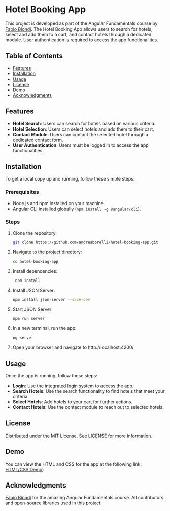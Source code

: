 # Hotel Booking App

This project is developed as part of the Angular Fundamentals course by [Fabio Biondi](https://www.fabiobiondi.dev/). The Hotel Booking App allows users to search for hotels, select and add them to a cart, and contact hotels through a dedicated module. User authentication is required to access the app functionalities.

## Table of Contents

- [Features](#features)
- [Installation](#installation)
- [Usage](#usage)
- [License](#license)
- [Demo](#demo)
- [Acknowledgments](#acknowledgments)

## Features

- **Hotel Search**: Users can search for hotels based on various criteria.
- **Hotel Selection**: Users can select hotels and add them to their cart.
- **Contact Module**: Users can contact the selected hotel through a dedicated contact form.
- **User Authentication**: Users must be logged in to access the app functionalities.

## Installation

To get a local copy up and running, follow these simple steps:

### Prerequisites

- Node.js and npm installed on your machine.
- Angular CLI installed globally (`npm install -g @angular/cli`).

### Steps

1. Clone the repository:
   ```sh
   git clone https://github.com/andreaborelli/hotel-booking-app.git
2. Navigate to the project directory:
   ```sh
   cd hotel-booking-app
3. Install dependencies:
   ```sh
    npm install
4. Install JSON Server:
   ```sh
   npm install json-server --save-dev
5. Start JSON Server:
   ```sh
   npm run server
6. In a new terminal, run the app:
   ```sh
   ng serve
7. Open your browser and navigate to http://localhost:4200/

## Usage

Once the app is running, follow these steps:

- **Login**: Use the integrated login system to access the app.
- **Search Hotels**: Use the search functionality to find hotels that meet your criteria.
- **Select Hotels**: Add hotels to your cart for further actions.
- **Contact Hotels**: Use the contact module to reach out to selected hotels.

## License
Distributed under the MIT License. See LICENSE for more information.

## Demo
You can view the HTML and CSS for the app at the following link: [HTML/CSS Demo](https://andreaborelli.github.io/hotel-booking-app-view/search.html/?target=_blank))

## Acknowledgments
[Fabio Biondi](https://www.fabiobiondi.dev/) for the amazing Angular Fundamentals course.
All contributors and open-source libraries used in this project.




   









